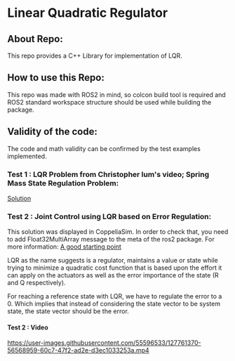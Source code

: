 # Linear Quadratic Regulator

## About Repo:

  This repo provides a C++ Library for implementation of LQR.
  
## How to use this Repo:

  This repo was made with ROS2 in mind, so colcon build tool is required and ROS2 standard workspace structure should be used while building the package. </n>
  
## Validity of the code:

  The code and math validity can be confirmed by the test examples implemented.
  
  ### Test 1 : LQR Problem from Christopher lum's video; Spring Mass State Regulation Problem:
  
  [Solution](https://www.youtube.com/watch?v=wEevt2a4SKI&t=3656s)
  
  ### Test 2 : Joint Control using LQR based on Error Regulation:
  
  This solution was displayed in CoppeliaSim. In order to check that, you need to add Float32MultiArray message to the meta of the ros2 package. For more information: [A good starting point](https://www.coppeliarobotics.com/helpFiles/en/ros2Tutorial.htm)
 
  LQR as the name suggests is a regulator, maintains a value or state while trying to minimize a quadratic cost function that is based upon the effort it can apply on the actuators as well as the error importance of the state (R and Q respectively). 
  
  For reaching a reference state with LQR, we have to regulate the error to a 0. Which implies that instead of considering the state vector to be system state, the state vector should be the error. 

  #### Test 2 : Video

https://user-images.githubusercontent.com/55596533/127761370-56568959-60c7-47f2-ad2e-d3ec1033253a.mp4


